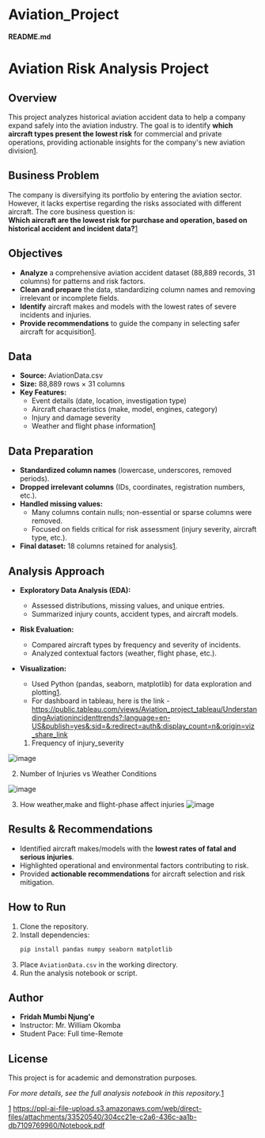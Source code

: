 # Aviation_Project
**README.md**

# Aviation Risk Analysis Project

## Overview

This project analyzes historical aviation accident data to help a company expand safely into the aviation industry. The goal is to identify **which aircraft types present the lowest risk** for commercial and private operations, providing actionable insights for the company's new aviation division[1].

## Business Problem

The company is diversifying its portfolio by entering the aviation sector. However, it lacks expertise regarding the risks associated with different aircraft. The core business question is:  
**Which aircraft are the lowest risk for purchase and operation, based on historical accident and incident data?**[1]

## Objectives

- **Analyze** a comprehensive aviation accident dataset (88,889 records, 31 columns) for patterns and risk factors.
- **Clean and prepare** the data, standardizing column names and removing irrelevant or incomplete fields.
- **Identify** aircraft makes and models with the lowest rates of severe incidents and injuries.
- **Provide recommendations** to guide the company in selecting safer aircraft for acquisition[1].

## Data

- **Source:** AviationData.csv
- **Size:** 88,889 rows × 31 columns
- **Key Features:**  
  - Event details (date, location, investigation type)  
  - Aircraft characteristics (make, model, engines, category)  
  - Injury and damage severity  
  - Weather and flight phase information[1]

## Data Preparation

- **Standardized column names** (lowercase, underscores, removed periods).
- **Dropped irrelevant columns** (IDs, coordinates, registration numbers, etc.).
- **Handled missing values:**  
  - Many columns contain nulls; non-essential or sparse columns were removed.
  - Focused on fields critical for risk assessment (injury severity, aircraft type, etc.).
- **Final dataset:** 18 columns retained for analysis[1].

## Analysis Approach

- **Exploratory Data Analysis (EDA):**  
  - Assessed distributions, missing values, and unique entries.
  - Summarized injury counts, accident types, and aircraft models.
- **Risk Evaluation:**  
  - Compared aircraft types by frequency and severity of incidents.
  - Analyzed contextual factors (weather, flight phase, etc.).
- **Visualization:**  
  - Used Python (pandas, seaborn, matplotlib) for data exploration and plotting[1].
  - For dashboard in tableau, here is the link - https://public.tableau.com/views/Aviation_project_tableau/UnderstandingAviationincidenttrends?:language=en-US&publish=yes&:sid=&:redirect=auth&:display_count=n&:origin=viz_share_link
 
  1. Frequency of injury_severity
       
![image](https://github.com/user-attachments/assets/9ab49a4a-3a27-498a-a928-b9b7f95899ca)

  2. Number of Injuries vs Weather Conditions

![image](https://github.com/user-attachments/assets/04b70083-0f26-43dd-b70b-158ee1ce1c29)

3. How weather,make and flight-phase affect injuries
   ![image](https://github.com/user-attachments/assets/191b40e8-738c-492b-9134-7c03502abcf5)


## Results & Recommendations

- Identified aircraft makes/models with the **lowest rates of fatal and serious injuries**.
- Highlighted operational and environmental factors contributing to risk.
- Provided **actionable recommendations** for aircraft selection and risk mitigation.

## How to Run

1. Clone the repository.
2. Install dependencies:
   ```bash
   pip install pandas numpy seaborn matplotlib
   ```
3. Place `AviationData.csv` in the working directory.
4. Run the analysis notebook or script.

## Author

- **Fridah Mumbi Njung'e**
- Instructor: Mr. William Okomba
- Student Pace: Full time-Remote

## License

This project is for academic and demonstration purposes.

*For more details, see the full analysis notebook in this repository.*[1]

[1]: Notebook.pdf

[1] https://ppl-ai-file-upload.s3.amazonaws.com/web/direct-files/attachments/33520540/304cc21e-c2a6-436c-aa1b-db7109769960/Notebook.pdf
